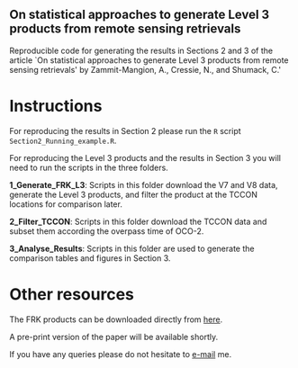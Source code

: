## On statistical approaches to generate Level 3 products from remote sensing retrievals

Reproducible code for generating the results in Sections 2 and 3 of the article `On statistical approaches to generate Level 3 products from remote sensing retrievals' by Zammit-Mangion, A., Cressie, N., and Shumack, C.'

# Instructions

For reproducing the results in Section 2 please run the `R` script `Section2_Running_example.R`. 

For reproducing the Level 3 products and the results in Section 3 you will need to run the scripts in the three folders. 

**1\_Generate\_FRK\_L3**: Scripts in this folder download the V7 and V8 data, generate the Level 3 products, and filter the product at the TCCON locations for comparison later.

**2_Filter\_TCCON**: Scripts in this folder download the TCCON data and subset them according the overpass time of OCO-2.

**3_Analyse\_Results**: Scripts in this folder are used to generate the comparison tables and figures in Section 3.


# Other resources

The FRK products can be downloaded directly from [here](https://niasra.uow.edu.au/cei/oco2level3/index.html).

A pre-print version of the paper will be available shortly.

If you have any queries please do not hesitate to [e-mail](mailto:azm@uow.edu.au) me.